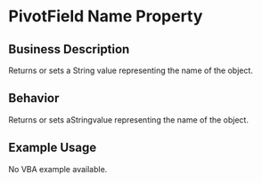 # PivotField Name Property

## Business Description
Returns or sets a String value representing the name of the object.

## Behavior
Returns or sets aStringvalue representing the name of the object.

## Example Usage
No VBA example available.